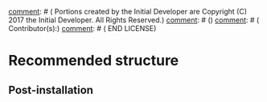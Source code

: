 [comment]: # (	LICENSE)
[comment]: # (	This Source Code Form is subject to the terms of the Mozilla Public License, v. 2.0. If a copy of the MPL was not)
[comment]: # (	distributed with this file, You can obtain one at http://mozilla.org/MPL/2.0/.)
[comment]: # ()
[comment]: # ()
[comment]: # (	The Original Code is the jsh JavaScript/Java shell.)
[comment]: # ()
[comment]: # (	The Initial Developer of the Original Code is David P. Caldwell <david@davidpcaldwell.com>.)
[comment]: # (	Portions created by the Initial Developer are Copyright (C) 2017 the Initial Developer. All Rights Reserved.)
[comment]: # ()
[comment]: # (	Contributor(s):)
[comment]: # (	END LICENSE)

#	Recommended structure


##	Post-installation


